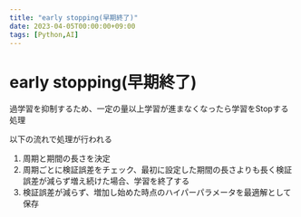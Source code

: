 ```yaml
---
title: "early stopping(早期終了)"
date: 2023-04-05T00:00:00+09:00
tags: [Python,AI]
---
```

# early stopping(早期終了)

過学習を抑制するため、一定の量以上学習が進まなくなったら学習をStopする処理

以下の流れで処理が行われる
1. 周期と期間の長さを決定
2. 周期ごとに検証誤差をチェック、最初に設定した期間の長さよりも長く検証誤差が減らず増え続けた場合、学習を終了する
3. 検証誤差が減らず、増加し始めた時点のハイパーパラメータを最適解として保存